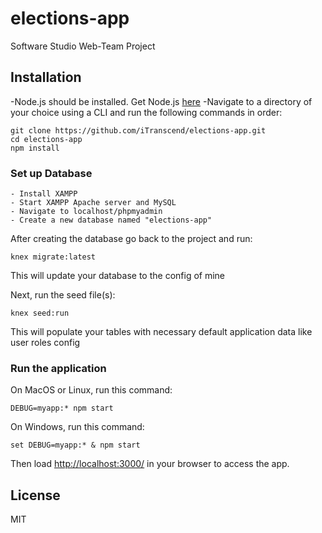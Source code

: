# elections-app

Software Studio Web-Team Project

## Installation

-Node.js should be installed. Get Node.js [here](https://nodejs.org/en/download/)
-Navigate to a directory of your choice using a CLI and run the following commands in order:

    git clone https://github.com/iTranscend/elections-app.git
    cd elections-app
    npm install

### Set up Database

    - Install XAMPP
    - Start XAMPP Apache server and MySQL
    - Navigate to localhost/phpmyadmin
    - Create a new database named "elections-app"

After creating the database go back to the project and run:

    knex migrate:latest

This will update your database to the config of mine

Next, run the seed file(s):

    knex seed:run

This will populate your tables with necessary default application data like user roles config

### Run the application

On MacOS or Linux, run this command:

    DEBUG=myapp:* npm start

On Windows, run this command:

    set DEBUG=myapp:* & npm start

Then load <http://localhost:3000/> in your browser to access the app.

## License

MIT
